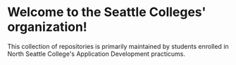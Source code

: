 # Welcome to the Seattle Colleges' organization!

This collection of repositories is primarily maintained by students enrolled in North Seattle College's Application Development practicums.
